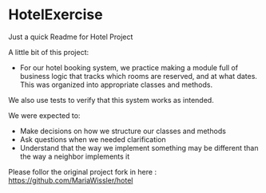 # HotelExercise
Just a quick Readme for Hotel Project 

A little bit of this project:

- For our hotel booking system, we practice making a module full of business logic that tracks which rooms are reserved, and at what dates. This was organized into appropriate classes and methods.

We also use tests to verify that this system works as intended.

We were expected to:

- Make decisions on how we structure our classes and methods
- Ask questions when we needed clarification
- Understand that the way we implement something may be different than the way a neighbor implements it


Please follor the original project fork in here : https://github.com/MariaWissler/hotel
